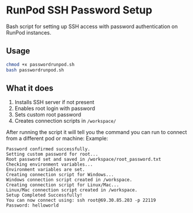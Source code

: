 # RunPod SSH Password Setup

Bash script for setting up SSH access with password authentication on RunPod instances.

## Usage


```bash
chmod +x passwordrunpod.sh
bash passwordrunpod.sh
```

## What it does

1. Installs SSH server if not present
2. Enables root login with password
3. Sets custom root password
4. Creates connection scripts in `/workspace/`

After running the script it will tell you the command you can run to connect from a different pod or machine:
Example:
```
Password confirmed successfully.
Setting custom password for root...
Root password set and saved in /workspace/root_password.txt
Checking environment variables...
Environment variables are set.
Creating connection script for Windows...
Windows connection script created in /workspace.
Creating connection script for Linux/Mac...
Linux/Mac connection script created in /workspace.
Setup Completed Successfully!
You can now connect using: ssh root@69.30.85.203 -p 22119
Password: helloworld
```